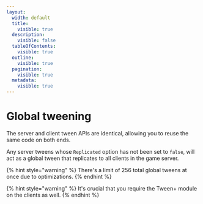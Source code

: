 ```yaml
---
layout:
  width: default
  title:
    visible: true
  description:
    visible: false
  tableOfContents:
    visible: true
  outline:
    visible: true
  pagination:
    visible: true
  metadata:
    visible: true
---
```


# Global tweening

The server and client tween APIs are identical, allowing you to reuse the same code on both ends.

Any server tweens whose `Replicated` option has not been set to `false`, will act as a global tween that replicates to all clients in the game server.

{% hint style="warning" %}
There's a limit of 256 total global tweens at once due to optimizations.
{% endhint %}

{% hint style="warning" %}
It's crucial that you require the Tween+ module on the clients as well.
{% endhint %}

